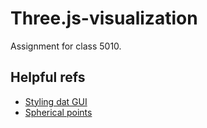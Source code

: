 # Three.js-visualization
Assignment for class 5010.

## Helpful refs
- [Styling dat GUI](https://stackoverflow.com/a/25716044/1446598)
- [Spherical points](https://medium.com/@joshmarinacci/quaternions-are-spooky-3a228444956d)
